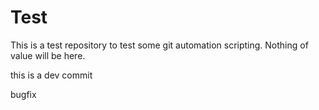 # Test
This is a test repository to test some git automation scripting. Nothing of value will be here.

this is a dev commit

bugfix
